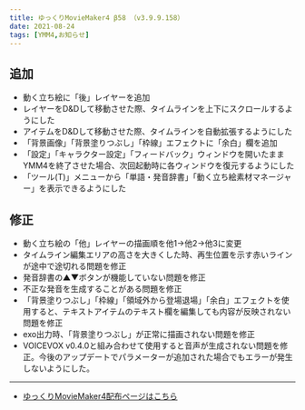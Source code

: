 ```yaml
---
title: ゆっくりMovieMaker4 β58 （v3.9.9.158）
date: 2021-08-24
tags: [YMM4,お知らせ]
---
```

## 追加
- 動く立ち絵に「後」レイヤーを追加
- レイヤーをD&Dして移動させた際、タイムラインを上下にスクロールするようにした
- アイテムをD&Dして移動させた際、タイムラインを自動拡張するようにした
- 「背景画像」「背景塗りつぶし」「枠線」エフェクトに「余白」欄を追加
- 「設定」「キャラクター設定」「フィードバック」ウィンドウを開いたままYMM4を終了させた場合、次回起動時に各ウィンドウを復元するようにした
- 「ツール(T)」メニューから「単語・発音辞書」「動く立ち絵素材マネージャー」を表示できるようにした
## 修正
- 動く立ち絵の「他」レイヤーの描画順を他1→他2→他3に変更
- タイムライン編集エリアの高さを大きくした時、再生位置を示す赤いラインが途中で途切れる問題を修正
- 発音辞書の▲▼ボタンが機能していない問題を修正
- 不正な発音を生成することがある問題を修正
- 「背景塗りつぶし」「枠線」「領域外から登場退場」「余白」エフェクトを使用すると、テキストアイテムのテキスト欄を編集しても内容が反映されない問題を修正
- exo出力時、「背景塗りつぶし」が正常に描画されない問題を修正
- VOICEVOX v0.4.0と組み合わせて使用すると音声が生成されない問題を修正。今後のアップデートでパラメーターが追加された場合でもエラーが発生しないようにした。

---

- [ゆっくりMovieMaker4配布ページはこちら](../index.md)
